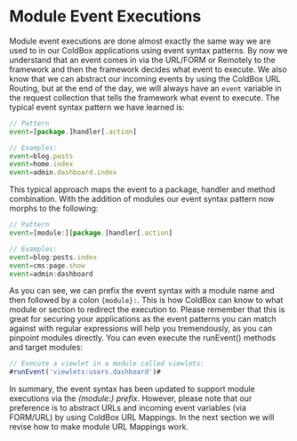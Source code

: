 # Module Event Executions

Module event executions are done almost exactly the same way we are used to in our ColdBox applications using event syntax patterns. By now we understand that an event comes in via the URL/FORM or Remotely to the framework and then the framework decides what event to execute. We also know that we can abstract our incoming events by using the ColdBox URL Routing, but at the end of the day, we will always have an `event` variable in the request collection that tells the framework what event to execute. The typical event syntax pattern we have learned is:

```js
// Pattern
event=[package.]handler[.action]

// Examples:
event=blog.posts
event=home.index
event=admin.dashboard.index
```

This typical approach maps the event to a package, handler and method combination. With the addition of modules our event syntax pattern now morphs to the following:

```js
// Pattern
event=[module:][package.]handler[.action]

// Examples:
event=blog:posts.index
event=cms:page.show
event=admin:dashboard
```

As you can see, we can prefix the event syntax with a module name and then followed by a colon `{module}:`. This is how ColdBox can know to what module or section to redirect the execution to. Please remember that this is great for securing your applications as the event patterns you can match against with regular expressions will help you tremendously, as you can pinpoint modules directly. You can even execute the runEvent() methods and target modules:

```js
// Execute a viewlet in a module called viewlets:
#runEvent('viewlets:users.dashboard')#
```

In summary, the event syntax has been updated to support module executions via the *{module:} prefix*. However, please note that our preference is to abstract URLs and incoming event variables (via FORM/URL) by using ColdBox URL Mappings. In the next section we will revise how to make module URL Mappings work.

